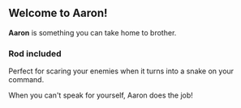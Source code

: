 ## Welcome to Aaron! ##

**Aaron** is something you can take home to brother.

### Rod included ###

Perfect for scaring your enemies when it turns into a snake on your command.

When you can't speak for yourself, Aaron does the job!